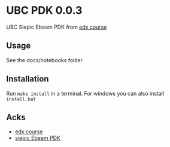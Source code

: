 # UBC PDK 0.0.3

UBC Siepic Ebeam PDK from [edx course](https://www.edx.org/course/silicon-photonics-design-fabrication-and-data-ana)

## Usage

See the docs/notebooks folder

## Installation

Run `make install` in a terminal. For windows you can also install `install.bat`


## Acks

- [edx course](https://www.edx.org/course/silicon-photonics-design-fabrication-and-data-ana)
- [siepic Ebeam PDK](https://github.com/lukasc-ubc/SiEPIC_EBeam_PDK)
